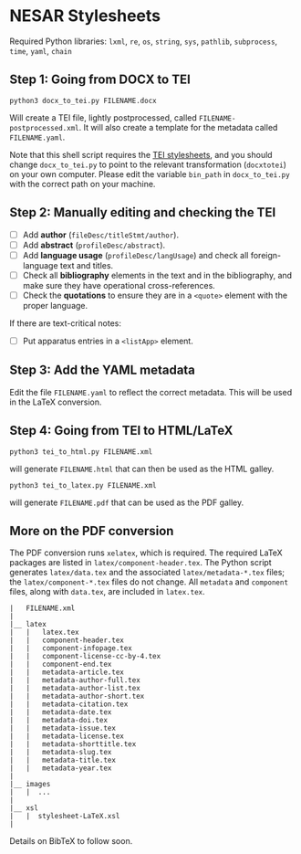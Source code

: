 # NESAR Stylesheets

Required Python libraries: `lxml`, `re`, `os`, `string`, `sys`, `pathlib`, `subprocess`, `time`, `yaml`, `chain`

## Step 1: Going from DOCX to TEI

```
python3 docx_to_tei.py FILENAME.docx
```

Will create a TEI file, lightly postprocessed, called `FILENAME-postprocessed.xml`. It will also create a template for the metadata called `FILENAME.yaml`.

Note that this shell script requires the [TEI stylesheets](https://github.com/TEIC/Stylesheets), and you should change `docx_to_tei.py` to point to the relevant transformation (`docxtotei`) on your own computer. Please edit the variable `bin_path` in `docx_to_tei.py` with the correct path on your machine.

## Step 2: Manually editing and checking the TEI

- [ ] Add **author** (`fileDesc/titleStmt/author`).
- [ ] Add **abstract** (`profileDesc/abstract`).
- [ ] Add **language usage** (`profileDesc/langUsage`) and check all foreign-language text and titles.
- [ ] Check all **bibliography** elements in the text and in the bibliography, and make sure they have operational cross-references.
- [ ] Check the **quotations** to ensure they are in a `<quote>` element with the proper language.

If there are text-critical notes:
- [ ] Put apparatus entries in a `<listApp>` element.

## Step 3: Add the YAML metadata

Edit the file `FILENAME.yaml` to reflect the correct metadata. This will be used in the LaTeX conversion.

## Step 4: Going from TEI to HTML/LaTeX

```
python3 tei_to_html.py FILENAME.xml
```

will generate `FILENAME.html` that can then be used as the HTML galley.

```
python3 tei_to_latex.py FILENAME.xml
```

will generate `FILENAME.pdf` that can be used as the PDF galley.


## More on the PDF conversion

The PDF conversion runs `xelatex`, which is required. The required LaTeX packages are listed in `latex/component-header.tex`. The Python script generates `latex/data.tex` and the associated `latex/metadata-*.tex` files; the `latex/component-*.tex` files do not change. All `metadata` and `component` files, along with `data.tex`, are included in `latex.tex`.

```
|   FILENAME.xml
|
|__ latex
|   |   latex.tex
|   |   component-header.tex
|   |   component-infopage.tex
|   |   component-license-cc-by-4.tex
|   |   component-end.tex
|   |   metadata-article.tex
|   |   metadata-author-full.tex
|   |   metadata-author-list.tex
|   |   metadata-author-short.tex
|   |   metadata-citation.tex
|   |   metadata-date.tex
|   |   metadata-doi.tex
|   |   metadata-issue.tex
|   |   metadata-license.tex
|   |   metadata-shorttitle.tex
|   |   metadata-slug.tex
|   |   metadata-title.tex
|   |   metadata-year.tex
|
|__ images
|   |  ...
|
|__ xsl
|   |  stylesheet-LaTeX.xsl
|
```

Details on BibTeX to follow soon.
